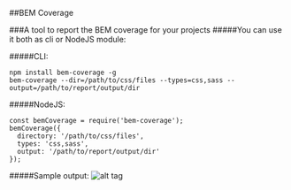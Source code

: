 ##BEM Coverage

###A tool to report the BEM coverage for your projects
#####You can use it both as cli or NodeJS module:

#####CLI:
```
npm install bem-coverage -g
bem-coverage --dir=/path/to/css/files --types=css,sass --output=/path/to/report/output/dir
```

#####NodeJS:
```
const bemCoverage = require('bem-coverage');
bemCoverage({
  directory: '/path/to/css/files',
  types: 'css,sass',
  output: '/path/to/report/output/dir'
});
```

#####Sample output:
![alt tag](https://i.imgur.com/WPQBCYD.png)